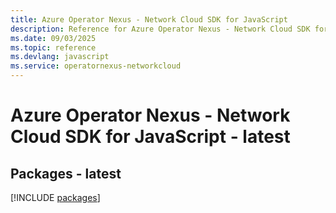 ```yaml
---
title: Azure Operator Nexus - Network Cloud SDK for JavaScript
description: Reference for Azure Operator Nexus - Network Cloud SDK for JavaScript
ms.date: 09/03/2025
ms.topic: reference
ms.devlang: javascript
ms.service: operatornexus-networkcloud
---
```

# Azure Operator Nexus - Network Cloud SDK for JavaScript - latest
## Packages - latest
[!INCLUDE [packages](operator-nexus---network-cloud-index.md)]